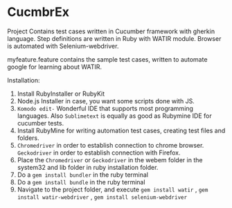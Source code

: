 # CucmbrEx
Project Contains test cases written in Cucumber framework with gherkin language. Step definitions are written in Ruby with WATIR module.
Browser is automated with Selenium-webdriver.

myfeature.feature contains the sample test cases, written to automate google for learning about WATIR.

Installation:

1. Install RubyInstaller or RubyKit
2. Node.js Installer in case, you want some scripts done with JS.
3. `Komodo edit-` Wonderful IDE that supports most programming languages. Also `Sublimetext` is equally as good as Rubymine IDE for cucumber tests.
4. Install RubyMine for writing automation test cases, creating test files and folders.
5. `Chromedriver` in order to establish connection to chrome browser. `Geckodriver` in order to establish connection with Firefox.
6. Place the `Chromedriver` or `Geckodriver` in the webem folder in the system32 and lib folder in ruby installation folder.
7. Do a  `gem install bundler` in the ruby terminal
8. Do a `gem install bundle` in the ruby terminal
9. Navigate to the project folder, and execute `gem install watir` , `gem install watir-webdriver` , `gem install selenium-webdriver`

